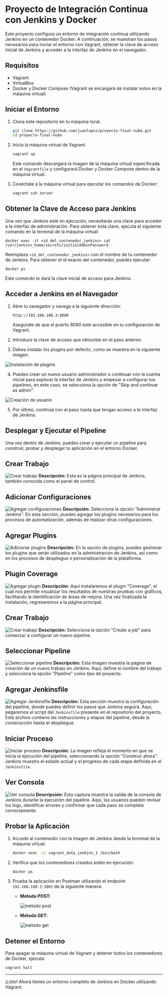 # Proyecto de Integración Continua con Jenkins y Docker

Este proyecto configura un entorno de integración continua utilizando Jenkins en un contenedor Docker. A continuación, se muestran los pasos necesarios para iniciar el entorno con Vagrant, obtener la clave de acceso inicial de Jenkins y acceder a la interfaz de Jenkins en el navegador.

## Requisitos

- Vagrant
- VirtualBox
- Docker y Docker Compose (Vagrant se encargará de instalar estos en la máquina virtual)

## Iniciar el Entorno

1. Clona este repositorio en tu máquina local.

    ```bash
    git clone https://github.com/juanlopnz/proyecto-final-nube.git
    cd proyecto-final-nube
    ```

2. Inicia la máquina virtual de Vagrant.

    ```bash
    vagrant up
    ```

   Este comando descargará la imagen de la máquina virtual especificada en el `Vagrantfile` y configurará Docker y Docker Compose dentro de la máquina virtual.

3. Conéctate a la máquina virtual para ejecutar los comandos de Docker:

    ```bash
    vagrant ssh server
    ```

## Obtener la Clave de Acceso para Jenkins

Una vez que Jenkins esté en ejecución, necesitarás una clave para acceder a la interfaz de administración. Para obtener esta clave, ejecuta el siguiente comando en la terminal de la máquina virtual:

    
    docker exec -it <id_del_contenedor_jenkins> cat /var/jenkins_home/secrets/initialAdminPassword

Reemplaza `<id_del_contenedor_jenkins>` con el nombre de tu contenedor de Jenkins. Para obtener el id exacto del contenedor, puedes ejecutar:

    docker ps

Este comando te dará la clave inicial de acceso para Jenkins.

## Acceder a Jenkins en el Navegador

1. Abre tu navegador y navega a la siguiente dirección:

    ```
    http://192.168.100.3:8080
    ```

   Asegúrate de que el puerto 8080 esté accesible en tu configuración de Vagrant.

2. Introduce la clave de acceso que obtuviste en el paso anterior.

3. Debes instalar los plugins por defecto, como se muestra en la siguiente imagen.

![Instalación de plugins](images/install-plugins.png)

4. Puedes crear un nuevo usuario administrador o continuar con la cuenta inicial para explorar la interfaz de Jenkins y empezar a configurar tus pipelines, en este caso, se selecciona la opción de "Skip and continue as admin".

![Creación de usuario](images/create-user.png)

5. Por último, continúa con el paso hasta que tengas acceso a la interfaz de Jenkins.

## Desplegar y Ejecutar el Pipeline

Una vez dentro de Jenkins, puedes crear y ejecutar un pipeline para construir, probar y desplegar tu aplicación en el entorno Docker.

## Crear Trabajo
![Crear trabajo](images/create-job.png)
**Descripción:** Esta es la página principal de Jenkins, también conocida como el panel de control.

## Adicionar Configuraciones
![Agregar configuraciones](images/open-settings.png)
**Descripción:** Selecciona la opción "Administrar Jenkins". En esta sección, puedes agregar los plugins necesarios para los procesos de automatización, además de realizar otras configuraciones.

## Agregar Plugins
![Adicionar plugins](images/adicionar-plugin.png)
**Descripción:** En la opción de plugins, puedes gestionar los plugins que serán utilizados en la administración de Jenkins, así como en los procesos de despliegue o personalización de la plataforma.

## Plugin Coverage
![Agregar plugin](images/install-plugins.png)
**Descripción:** Aquí instalaremos el plugin "Coverage", el cual nos permite visualizar los resultados de nuestras pruebas con gráficos, facilitando la identificación de áreas de mejora. Una vez finalizada la instalación, regresaremos a la página principal.

## Crear Trabajo
![Crear trabajo](images/create-job.png)
**Descripción:** Selecciona la opción "Create a job" para comenzar a configurar un nuevo pipeline.

## Seleccionar Pipeline
![Seleccionar pipeline](images/select-pipeline.png)
**Descripción:** Esta imagen muestra la página de creación de un nuevo trabajo en Jenkins. Aquí, define el nombre del trabajo y selecciona la opción "Pipeline" como tipo de proyecto.

## Agregar Jenkinsfile
![Agregar Jenkinsfile](images/add-jenkinsfile.png)
**Descripción:** Esta sección muestra la configuración del pipeline, donde puedes definir los pasos que Jenkins seguirá. Aquí, pegaremos el script del `Jenkinsfile` presente en el repositorio del proyecto. Este archivo contiene las instrucciones y etapas del pipeline, desde la construcción hasta el despliegue.

## Iniciar Proceso
![Iniciar proceso](images/start-process.png)
**Descripción:** La imagen refleja el momento en que se inicia la ejecución del pipeline, seleccionando la opción "Construir ahora". Jenkins muestra el estado actual y el progreso de cada etapa definida en el `Jenkinsfile`.

## Ver Consola
![Ver consola](images/view-console.png)
**Descripción:** Esta captura muestra la salida de la consola de Jenkins durante la ejecución del pipeline. Aquí, los usuarios pueden revisar los logs, identificar errores y confirmar que cada paso se completa correctamente.

## Probar la Aplicación

1. Accede al contenedor con la imagen de Jenkins desde la terminal de la máquina virtual:

    ```bash
    docker exec -it vagrant_data_jenkins_1 /bin/bash
    ```

2. Verifica que los contenedores creados estén en ejecución:

    ```bash
    docker ps
    ```

3. Prueba la aplicación en Postman utilizando el endpoint `192.168.100.3:3001` de la siguiente manera:

   - **Método POST:**

     ![método post](images/test-post.png)

   - **Método GET:**

     ![método get](images/test-get.png)


## Detener el Entorno

Para apagar la máquina virtual de Vagrant y detener todos los contenedores de Docker, ejecuta:

    vagrant halt

---

¡Listo! Ahora tienes un entorno completo de Jenkins en Docker utilizando Vagrant.
